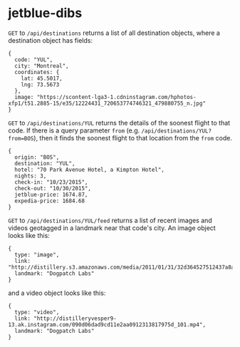 # jetblue-dibs

```GET``` to ```/api/destinations``` returns a list of all destination objects,
where a destination object has fields:
```
{
  code: "YUL",
  city: "Montreal",
  coordinates: {
    lat: 45.5017,
    lng: 73.5673
  },
  image: "https://scontent-lga3-1.cdninstagram.com/hphotos-xfp1/t51.2885-15/e35/12224431_720653774746321_479880755_n.jpg"
}
```

```GET``` to ```/api/destinations/YUL``` returns the details of the soonest flight to that code.
If there is a query parameter `from` (e.g. `/api/destinations/YUL?from=BOS`), then it finds
the soonest flight to that location from the `from` code.

```
{
  origin: "BOS",
  destination: "YUL",
  hotel: "70 Park Avenue Hotel, a Kimpton Hotel",
  nights: 3,
  check-in: "10/23/2015",
  check-out: "10/30/2015",
  jetblue-price: 1674.87,
  expedia-price: 1684.68
}
```

```GET``` to ```/api/destinations/YUL/feed``` returns a list of recent images and videos
geotagged in a landmark near that code's city. An image object looks like this:

```
{
  type: "image",
  link: "http://distillery.s3.amazonaws.com/media/2011/01/31/32d364527512437a8a17ba308a7c83bb_7.jpg",
  landmark: "Dogpatch Labs"
}
```

and a video object looks like this:

```
{
  type: "video",
  link: "http://distilleryvesper9-13.ak.instagram.com/090d06dad9cd11e2aa0912313817975d_101.mp4",
  landmark: "Dogpatch Labs"
}

```
